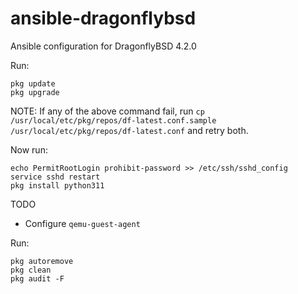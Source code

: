 # ansible-dragonflybsd

Ansible configuration for DragonflyBSD 4.2.0

Run:

```
pkg update
pkg upgrade
```

NOTE: If any of the above command fail, run `cp /usr/local/etc/pkg/repos/df-latest.conf.sample /usr/local/etc/pkg/repos/df-latest.conf` and retry both.

Now run:

```
echo PermitRootLogin prohibit-password >> /etc/ssh/sshd_config
service sshd restart
pkg install python311
```

TODO
- Configure `qemu-guest-agent`

Run:

```
pkg autoremove
pkg clean
pkg audit -F
```
